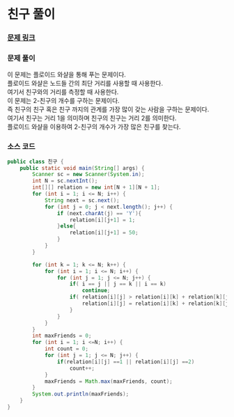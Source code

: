 # 친구 풀이


### [문제 링크](https://www.acmicpc.net/problem/1058)


### 문제 풀이
이 문제는 플로이드 와샬을 통해 푸는 문제이다. </br>
플로이드 와샬은 노드들 간의 최단 거리를 사용할 때 사용한다.</br>
여기서 친구와의 거리를 측정할 때 사용한다. </br>
이 문제는 2-친구의 개수를 구하는 문제이다.</br>
즉 친구의 친구 혹은 친구 까지의 관계를 가장 많이 갖는 사람을 구하는 문제이다. </br>
여기서 친구는 거리 1을 의미하며 친구의 친구는 거리 2를 의미한다. </br>
플로이드 와샬을 이용하여 2-친구의 개수가 가장 많은 친구를 찾는다. </br>

### 소스 코드
```java
public class 친구 {
    public static void main(String[] args) {
        Scanner sc = new Scanner(System.in);
        int N = sc.nextInt();
        int[][] relation = new int[N + 1][N + 1];
        for (int i = 1; i <= N; i++) {
            String next = sc.next();
            for (int j = 0; j < next.length(); j++) {
                if (next.charAt(j) == 'Y'){
                    relation[i][j+1] = 1;
                }else{
                    relation[i][j+1] = 50;
                }
            }
        }

        for (int k = 1; k <= N; k++) {
            for (int i = 1; i <= N; i++) {
                for (int j = 1; j <= N; j++) {
                    if( i == j || j == k || i == k)
                        continue;
                    if( relation[i][j] > relation[i][k] + relation[k][j] ){
                        relation[i][j] = relation[i][k] + relation[k][j];
                    }
                }
            }
        }
        int maxFriends = 0;
        for (int i = 1; i <=N; i++) {
            int count = 0;
            for (int j = 1; j <= N; j++) {
                if(relation[i][j] ==1 || relation[i][j] ==2)
                    count++;
            }
            maxFriends = Math.max(maxFriends, count);
        }
        System.out.println(maxFriends);
    }
}

```

